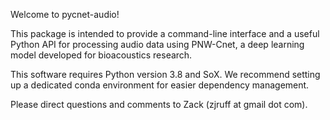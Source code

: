 Welcome to pycnet-audio!

This package is intended to provide a command-line interface and a
useful Python API for processing audio data using PNW-Cnet, a deep
learning model developed for bioacoustics research.

This software requires Python version 3.8 and SoX. We recommend setting
up a dedicated conda environment for easier dependency management.

Please direct questions and comments to Zack (zjruff at gmail dot com).
